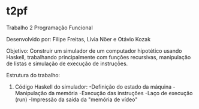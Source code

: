 # t2pf
Trabalho 2 Programação Funcional

Desenvolvido por: Filipe Freitas, Lívia Nöer e Otávio Kozak

Objetivo:
Construir um simulador de um computador hipotético usando Haskell, trabalhando principalmente com funções recursivas, manipulação de listas e simulação de execução de instruções.

Estrutura do trabalho:

1. Código Haskell do simulador:
-Definição do estado da máquina
-Manipulação da memória
-Execução das instruções
-Laço de execução (run)
-Impressão da saída da "memória de vídeo"


